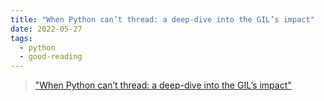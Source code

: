 ```yaml
---
title: "When Python can’t thread: a deep-dive into the GIL’s impact"
date: 2022-05-27
tags:
  - python
  - good-reading
---
```


> ["When Python can’t thread: a deep-dive into the GIL’s impact"](https://pythonspeed.com/articles/python-gil/)
